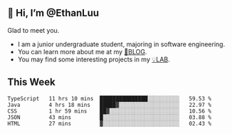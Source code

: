 ## 👋 Hi, I’m @EthanLuu

Glad to meet you.

- I am a junior undergraduate student, majoring in software engineering.
- You can learn more about me at my [📝BLOG](https://blog.ethanloo.top).
- You may find some interesting projects in my [💡LAB](https://lab.ethanloo.top).

## This Week
<!--START_SECTION:waka-->
```text
TypeScript   11 hrs 10 mins  ███████████████░░░░░░░░░░   59.53 % 
Java         4 hrs 18 mins   █████▓░░░░░░░░░░░░░░░░░░░   22.97 % 
CSS          1 hr 59 mins    ██▓░░░░░░░░░░░░░░░░░░░░░░   10.56 % 
JSON         43 mins         █░░░░░░░░░░░░░░░░░░░░░░░░   03.88 % 
HTML         27 mins         ▓░░░░░░░░░░░░░░░░░░░░░░░░   02.43 % 
```
<!--END_SECTION:waka-->

